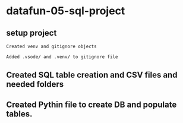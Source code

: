 # datafun-05-sql-project

## setup project
```
Created venv and gitignore objects

Added .vsode/ and .venv/ to gitignore file
```

## Created SQL table creation and CSV files and needed folders

## Created Pythin file to create DB and populate tables.


